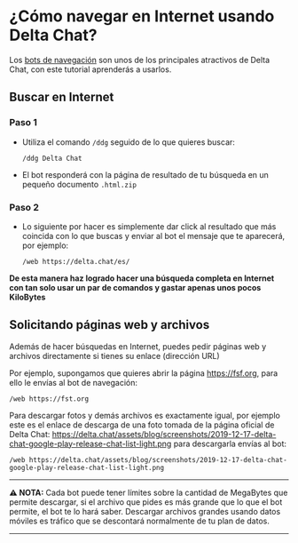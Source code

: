 # ¿Cómo navegar en Internet usando Delta Chat?

Los [bots de navegación](https://github.com/adbenitez/deltachat-manual/blob/main/docs/bots.md#navegaci%C3%B3n) son unos de los principales atractivos de Delta Chat, con este tutorial aprenderás a usarlos.

## Buscar en Internet

### Paso 1

- Utiliza el comando `/ddg` seguido de lo que quieres buscar:

    `/ddg Delta Chat`
 
 - El bot responderá con la página de resultado de tu búsqueda en un pequeño documento `.html.zip` 
 
 ### Paso 2

- Lo siguiente por hacer es simplemente dar click al resultado que más coincida con lo que buscas y enviar al bot el mensaje que te aparecerá, por ejemplo:

  `/web https://delta.chat/es/`

**De esta manera haz logrado hacer una búsqueda completa en Internet con tan solo usar un par de comandos y gastar apenas unos pocos KiloBytes**

## Solicitando páginas web y archivos

Además de hacer búsquedas en Internet, puedes pedir páginas web y archivos directamente si tienes su enlace (dirección URL)

Por ejemplo, supongamos que quieres abrir la página https://fsf.org, para ello le envías al bot de navegación:

`/web https://fst.org`

Para descargar fotos y demás archivos es exactamente igual, por ejemplo este es el enlace de descarga de una foto tomada de la página oficial de Delta Chat: https://delta.chat/assets/blog/screenshots/2019-12-17-delta-chat-google-play-release-chat-list-light.png para descargarla envías al bot: 

`/web https://delta.chat/assets/blog/screenshots/2019-12-17-delta-chat-google-play-release-chat-list-light.png`

---

**:warning: NOTA:**  Cada bot puede tener límites sobre la cantidad de MegaBytes que permite descargar, si el archivo que pides es más grande que lo que el bot permite, el bot te lo hará saber. Descargar archivos grandes usando datos móviles es tráfico que se descontará normalmente de tu plan de datos.

---
